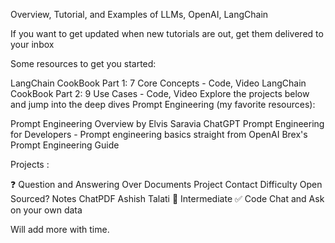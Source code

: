 Overview, Tutorial, and Examples of LLMs, OpenAI, LangChain

If you want to get updated when new tutorials are out, get them delivered to your inbox

Some resources to get you started:

LangChain CookBook Part 1: 7 Core Concepts - Code, Video
LangChain CookBook Part 2: 9 Use Cases - Code, Video
Explore the projects below and jump into the deep dives
Prompt Engineering (my favorite resources):

Prompt Engineering Overview by Elvis Saravia
ChatGPT Prompt Engineering for Developers - Prompt engineering basics straight from OpenAI
Brex's Prompt Engineering Guide

Projects :

❓ Question and Answering Over Documents
Project	Contact	Difficulty	Open Sourced?	Notes
ChatPDF	Ashish Talati	🐒 Intermediate	✅ Code	Chat and Ask on your own data

Will add more with time.

